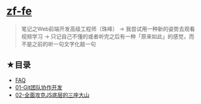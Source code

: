 # [zf-fe](https://github.com/ppambler/zf-fe)

> 笔记之Web前端开发高级工程师（珠峰） -> 我尝试用一种新的姿势去观看视频学习 -> 只记自己不懂的或者听完之后有一种「原来如此」的感觉，而不是之前的听一句文字化敲一句

## ★目录

- [FAQ](./FAQ.md)
- [01-Git团队协作开发](./01-Git/README.md)
- [02-全面攻克JS底层的三座大山](./02-JS/README.md)